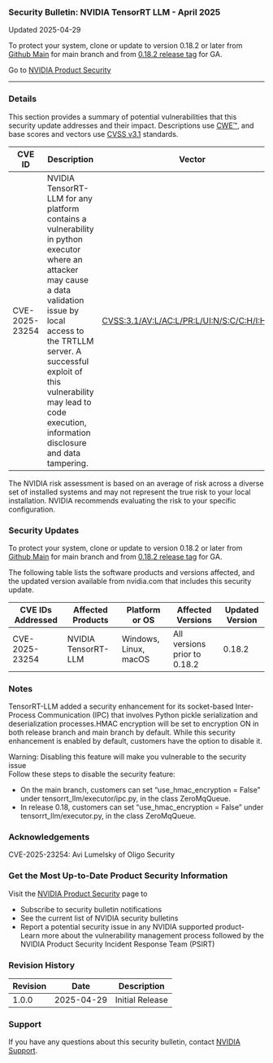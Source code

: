 ### Security Bulletin: NVIDIA TensorRT LLM - April 2025

Updated 2025-04-29

To protect your system, clone or update to version 0.18.2 or later from <a href="https://github.com/NVIDIA/TensorRT-LLM">Github Main</a> for main branch and from <a href="https://github.com/NVIDIA/TensorRT-LLM/releases/tag/v0.18.2">0.18.2 release tag</a> for GA.

Go to [NVIDIA Product Security](https://www.nvidia.com/security/)

_______________________________________________________________________________________________________________________________________________

### Details

This section provides a summary of potential vulnerabilities that this security update addresses and their impact. Descriptions use [CWE™](https://cwe.mitre.org/), and base scores and vectors use [CVSS v3.1](https://www.first.org/cvss/specification-document) standards.

| **CVE ID** | **Description** | **Vector** | **Base Score** | **Severity** | **CWE** | **Impacts** |
| ---------- | ---------------- | ---------- | -------------- | ------------ | -------- | ------------ |
| CVE-2025-23254 | NVIDIA TensorRT-LLM for any platform contains a vulnerability in python executor where an attacker may cause a data validation issue by local access to the TRTLLM server. A successful exploit of this vulnerability may lead to code execution, information disclosure and data tampering. | [CVSS:3.1/AV:L/AC:L/PR:L/UI:N/S:C/C:H/I:H/A:H](https://www.first.org/cvss/calculator/3.1#CVSS:3.1/AV:L/AC:L/PR:L/UI:N/S:C/C:H/I:H/A:H) | 8.8 | HIGH | [CWE-502](https://cwe.mitre.org/data/definitions/502.html) | Code execution, information disclosure, data tampering |

The NVIDIA risk assessment is based on an average of risk across a diverse set of installed systems and may not represent the true risk to your local installation. NVIDIA recommends evaluating the risk to your specific configuration.

### Security Updates

To protect your system, clone or update to version 0.18.2 or later from <a href="https://github.com/NVIDIA/TensorRT-LLM">Github Main</a> for main branch and from <a href="https://github.com/NVIDIA/TensorRT-LLM/releases/tag/v0.18.2">0.18.2 release tag</a> for GA.

The following table lists the software products and versions affected, and the updated version available from nvidia.com that includes this security update.

| **CVE IDs Addressed** | **Affected Products** | **Platform or OS** | **Affected Versions** | **Updated Version** |
| --------------------- | --------------------- | ----------------- | --------------------- | ------------------- |
| CVE-2025-23254 | NVIDIA TensorRT-LLM | Windows, Linux, macOS | All versions prior to 0.18.2 | 0.18.2 |

### Notes

TensorRT-LLM added a security enhancement for its socket-based Inter-Process Communication (IPC) that involves Python pickle serialization and deserialization processes.HMAC encryption will be set to encryption ON in both release branch and main branch by default.  While this security enhancement is enabled by default, customers have the option to disable it.<br><div>Warning: Disabling this feature will make you vulnerable to the security issue<br></div><div>Follow these steps to disable the security feature:<br></div><div><ul><li>On the main branch, customers can set “use_hmac_encryption = False” under tensorrt_llm/executor/ipc.py, in the class ZeroMqQueue.<br></li><li>In release 0.18, customers can set “use_hmac_encryption = False” under tensorrt_llm/executor.py, in the class ZeroMqQueue.</li></ul></div>


### Acknowledgements

CVE-2025-23254: Avi Lumelsky of Oligo Security



### Get the Most Up-to-Date Product Security Information

Visit the [NVIDIA Product Security](https://www.nvidia.com/security/) page to

- Subscribe to security bulletin notifications
- See the current list of NVIDIA security bulletins
- Report a potential security issue in any NVIDIA supported product- Learn more about the vulnerability management process followed by the NVIDIA Product Security Incident Response Team (PSIRT)
### Revision History

| **Revision** | **Date** | **Description** |
| ------------ | -------- | --------------- |
| 1.0.0 | 2025-04-29 | Initial Release |

### Support
If you have any questions about this security bulletin, contact [NVIDIA Support](https://www.nvidia.com/object/support.html).
